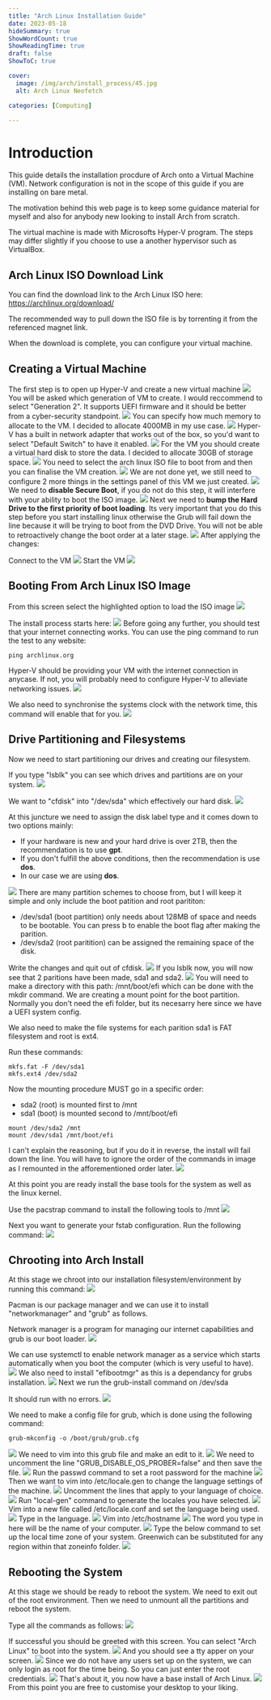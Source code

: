 ```yaml
---
title: "Arch Linux Installation Guide"
date: 2023-05-18
hideSummary: true
ShowWordCount: true
ShowReadingTime: true
draft: false
ShowToC: true

cover:
  image: /img/arch/install_process/45.jpg
  alt: Arch Linux Neofetch

categories: [Computing]

---
```


# Introduction

This guide details the installation procdure of Arch onto a Virtual Machine (VM). Network configuration is not in the scope of this guide if you are installing on bare metal.

The motivation behind this web page is to keep some guidance material for myself and also for anybody new looking to install Arch from scratch.

The virtual machine is made with Microsofts Hyper-V program. The steps may differ slightly if you choose to use a another hypervisor such as VirtualBox.

## Arch Linux ISO Download Link

You can find the download link to the Arch Linux ISO here: https://archlinux.org/download/

The recommended way to pull down the ISO file is by torrenting it from the referenced magnet link.

When the download is complete, you can configure your virtual machine.

## Creating a Virtual Machine

The first step is to open up Hyper-V and create a new virtual machine
![](/img/arch/install_process/1.jpg#center)
You will be asked which generation of VM to create. I would reccommend to select "Generation 2". It supports UEFI firmware and it should be better from a cyber-security standpoint.
![](/img/arch/install_process/2.jpg#center)
You can specify how much memory to allocate to the VM. I decided to allocate 4000MB in my use case.
![](/img/arch/install_process/3.jpg#center)
Hyper-V has a built in network adapter that works out of the box, so you'd want to select "Default Switch" to have it enabled.
![](/img/arch/install_process/4.jpg#center)
For the VM you should create a virtual hard disk to store the data. I decided to allocate 30GB of storage space.
![](/img/arch/install_process/5.jpg#center)
You need to select the arch linux ISO file to boot from and then you can finalise the VM creation.
![](/img/arch/install_process/6.jpg#center)
We are not done yet, we still need to configure 2 more things in the settings panel of this VM we just created.
![](/img/arch/install_process/7.jpg#center)
We need to **disable Secure Boot**, if you do not do this step, it will interfere with your ability to boot the ISO image.
![](/img/arch/install_process/8.jpg#center)
Next we need to **bump the Hard Drive to the first priority of boot loading**. Its very important that you do this step before you start installing linux otherwise the Grub will fail down the line because it will be trying to boot from the DVD Drive. You will not be able to retroactively change the boot order at a later stage.
![](/img/arch/install_process/9.jpg#center)
After applying the changes:

Connect to the VM
![](/img/arch/install_process/10.jpg#center)
Start the VM
![](/img/arch/install_process/11.jpg#center)

## Booting From Arch Linux ISO Image

From this screen select the highlighted option to load the ISO image
![](/img/arch/install_process/12.jpg#center)

The install process starts here:
![](/img/arch/install_process/13.jpg#center)
Before going any further, you should test that your internet connecting works. You can use the ping command to run the test to any website:

```[bash]
ping archlinux.org
```
Hyper-V should be providing your VM with the internet connection in anycase. If not, you will probably need to configure Hyper-V to alleviate networking issues.
![](/img/arch/install_process/14.jpg#center)

We also need to synchronise the systems clock with the network time, this command will enable that for you.
![](/img/arch/install_process/15.jpg#center)

## Drive Partitioning and Filesystems
Now we need to start partitioning our drives and creating our filesystem.

If you type "lsblk" you can see which drives and partitions are on your system.
![](/img/arch/install_process/16.jpg#center)

We want to "cfdisk" into "/dev/sda" which effectively our hard disk.
![](/img/arch/install_process/17.jpg#center)

At this juncture we need to assign the disk label type and it comes down to two options mainly:

- If your hardware is new and your hard drive is over 2TB, then the recommendation is to use **gpt**.
- If you don't fulfill the above conditions, then the recommendation is use **dos**.
- In our case we are using **dos**.

![](/img/arch/install_process/18.jpg#center)
There are many partition schemes to choose from, but I will keep it simple and only include the boot patition and root parititon:
- /dev/sda1 (boot partition) only needs about 128MB of space and needs to be bootable. You can press b to enable the boot flag after making the parition.
- /dev/sda2 (root paritition) can be assigned the remaining space of the disk.

Write the changes and quit out of cfdisk.
![](/img/arch/install_process/19.jpg#center)
If you lsblk now, you will now see that 2 paritions have been made, sda1 and sda2.
![](/img/arch/install_process/20.jpg#center)
You will need to make a directory with this path: /mnt/boot/efi which can be done with the mkdir command. We are creating a mount point for the boot partition. Normally you don't need the efi folder, but its necesarry here since we have a UEFI system config.

We also need to make the file systems for each parition sda1 is FAT filesystem and root is ext4.

Run these commands:

```[bash]
mkfs.fat -F /dev/sda1
mkfs.ext4 /dev/sda2
```

Now the mounting procedure MUST go in a specific order:

- sda2 (root) is mounted first to /mnt
- sda1 (boot) is mounted second to /mnt/boot/efi

```[bash]
mount /dev/sda2 /mnt
mount /dev/sda1 /mnt/boot/efi
```

I can't explain the reasoning, but if you do it in reverse, the install will fail down the line. You will have to ignore the order of the commands in image as I remounted in the afforementioned order later.
![](/img/arch/install_process/21.jpg#center)

At this point you are ready install the base tools for the system as well as the linux kernel.

Use the pacstrap command to install the following tools to /mnt
![](/img/arch/install_process/22.jpg#center)

Next you want to generate your fstab configuration. Run the following command:
![](/img/arch/install_process/23.jpg#center)

## Chrooting into Arch Install
At this stage we chroot into our installation filesystem/environment by running this command:
![](/img/arch/install_process/24.jpg#center)

Pacman is our package manager and we can use it to install "networkmanager" and "grub" as follows.

Network manager is a program for managing our internet capabilities and grub is our boot loader.
![](/img/arch/install_process/25.jpg#center)

We can use systemctl to enable network manager as a service which starts automatically when you boot the computer (which is very useful to have).
![](/img/arch/install_process/26.jpg#center)
We also need to install "efibootmgr" as this is a dependancy for grubs installation.
![](/img/arch/install_process/27.jpg#center)
Next we run the grub-install command on /dev/sda

It should run with no errors.
![](/img/arch/install_process/28.jpg#center)

We need to make a config file for grub, which is done using the following command:

```[bash]
grub-mkconfig -o /boot/grub/grub.cfg
```
![](/img/arch/install_process/29.jpg#center)
We need to vim into this grub file and make an edit to it.
![](/img/arch/install_process/30.jpg#center)
We need to uncomment the line "GRUB_DISABLE_OS_PROBER=false" and then save the file.
![](/img/arch/install_process/31.jpg#center)
Run the passwd command to set a root password for the machine
![](/img/arch/install_process/32.jpg#center)
Then we want to vim into /etc/locale.gen to change the language settings of the machine. 
![](/img/arch/install_process/33.jpg#center)
Uncomment the lines that apply to your language of choice.
![](/img/arch/install_process/34.jpg#center)
Run "local-gen" command to generate the locales you have selected.
![](/img/arch/install_process/35.jpg#center)
Vim into a new file called /etc/locale.conf and set the language being used.
![](/img/arch/install_process/36.jpg#center)
Type in the language.
![](/img/arch/install_process/37.jpg#center)
Vim into /etc/hostname
![](/img/arch/install_process/38.jpg#center)
The word you type in here will be the name of your computer.
![](/img/arch/install_process/39.jpg#center)
Type the below command to set up the local time zone of your system. Greenwich can be substituted for any region within that zoneinfo folder.
![](/img/arch/install_process/40.jpg#center)

## Rebooting the System
At this stage we should be ready to reboot the system. We need to exit out of the root environment. Then we need to unmount all the partitions and reboot the system.

Type all the commands as follows:
![](/img/arch/install_process/41.jpg#center)

If successful you should be greeted with this screen. You can select "Arch Linux" to boot into the system.
![](/img/arch/install_process/42.jpg#center)
And you should see a tty apper on your screen.
![](/img/arch/install_process/43.jpg#center)
Since we do not have any users set up on the system, we can only login as root for the time being. So you can just enter the root credentials.
![](/img/arch/install_process/44.jpg#center)
That's about it, you now have a base install of Arch Linux.
![](/img/arch/install_process/45.jpg#center)
From this point you are free to customise your desktop to your liking.
